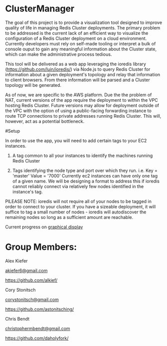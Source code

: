 # ClusterManager

The goal of this project is to provide a visualization tool designed to improve quality of life in managing Redis Cluster deployments. The primary problem to be addressed is the current lack of an efficient way to visualize the configuration of a Redis Cluster deployment on a cloud environment. Currently developers must rely on self-made tooling or interpret a bulk of console ouput to gain any meaningful information about the Cluster state, which can make the administrative process tedious.

This tool will be delivered as a web app leveraging the ioredis library (https://github.com/luin/ioredis/) via Node.js to query Redis Cluster for information about a given deployment's topology and relay that information to client browsers. From there information will be parsed and a Cluster topology will be generated.

As of now, we are specific to the AWS platform. Due the the problem of NAT, current versions of the app require the deployment to within the VPC hosting Redis Cluster. Future versions may allow for deployment outside of the VPC with the option of using a public-facing forwarding instance to route TCP connections to private addresses running Redis Cluster. This will, however, act as a potential bottleneck.



#Setup

In order to use the app, you will need to add certain tags to your EC2 instances. 

1) A tag common to all your instances to identify the machines running Redis Cluster

2) Tags identifying the node type and port over which they run. i.e. Key = 'master'      Value = '7000'
  Currently ec2 instances can have only one tag of a given name. We will be designing a format to address this if ioredis cannot reliably connect via relatively few nodes identified in the instance's tag.
  
PlLEASE NOTE: ioredis will not require all of your nodes to be tagged in order to connect to your cluster. If you have a sizeable deployment, it will suffice to tag a small number of nodes - ioredis will autodiscover the remaining nodes so long as a sufficient amount are reachable.


Current progress on [graphical display](http://imgur.com/eGb5WRw)


# Group Members: 

Alex Kiefer 

  akiefer6@gmail.com
  
  https://github.com/alkief/
  
Cory Stonitsch

  corystonitsch@gmail.com
  
  https://github.com/astonitsching/
  
Chris Bendt

  christophermbendt@gmail.com
  
  https://github.com/daholyfork/
